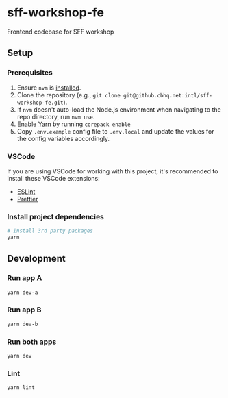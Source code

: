 # sff-workshop-fe

Frontend codebase for SFF workshop

## Setup

### Prerequisites

1. Ensure `nvm` is [installed](https://github.com/nvm-sh/nvm#install--update-script).
2. Clone the repository (e.g., `git clone git@github.cbhq.net:intl/sff-workshop-fe.git`).
3. If `nvm` doesn't auto-load the Node.js environment when navigating to the repo directory, run `nvm use`.
4. Enable [Yarn](https://yarnpkg.com/) by running `corepack enable`
5. Copy `.env.example` config file to `.env.local` and update the values for the config variables accordingly.

### VSCode

If you are using VSCode for working with this project, it's recommended to install these VSCode extensions:

- [ESLint](https://marketplace.visualstudio.com/items?itemName=dbaeumer.vscode-eslint)
- [Prettier](https://marketplace.visualstudio.com/items?itemName=esbenp.prettier-vscode)

### Install project dependencies

```bash
# Install 3rd party packages
yarn
```

## Development

### Run app A

```bash
yarn dev-a
```

### Run app B

```bash
yarn dev-b
```

### Run both apps

```bash
yarn dev
```

### Lint

```bash
yarn lint
```
